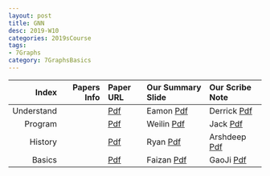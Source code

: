 ```yaml
---
layout: post
title: GNN   
desc: 2019-W10
categories: 2019sCourse
tags:
- 7Graphs
category: 7GraphsBasics
---
```


| Index | Papers Info | Paper URL| Our Summary Slide |Our Scribe Note |
| -----: | -------------------------------: | :----- | :----- | :----- | 
| Understand |      | [Pdf]() | Eamon [Pdf]() | Derrick [Pdf]() | 
| Program |      | [Pdf]() | Weilin [Pdf]() | Jack [Pdf]() | 
| History |      | [Pdf]() | Ryan [Pdf]() | Arshdeep [Pdf]() | 
| Basics |      | [Pdf]() | Faizan [Pdf]() | GaoJi [Pdf]() | 
